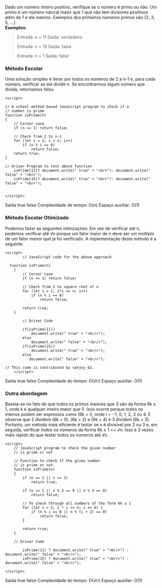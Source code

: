 Dado um número inteiro positivo, verifique se o número é primo ou não. Um primo é um número natural maior que 1 que não tem divisores positivos além de 1 e ele mesmo. Exemplos dos primeiros números primos são {2, 3, 5, ...}  
**Exemplos:**

> Entrada: n = 11
> Saída: verdadeiro
> 
> Entrada: n = 15
> Saída: false
> 
> Entrada: n = 1
> Saída: false 

### **Método Escolar**

Uma solução simples é iterar por todos os números de 2 a n-1 e, para cada número, verificar se ele divide n. Se encontrarmos algum número que divida, retornamos falso.

```
<script>

// A school method based Javascript program to check if a 
// number is prime 
function isPrime(n) 
{ 
    // Corner case 
    if (n <= 1) return false; 

    // Check from 2 to n-1 
    for (let i = 2; i < n; i++) 
        if (n % i == 0) 
            return false; 
    return true; 
} 

// Driver Program to test above function 
    isPrime(11)? document.write(" true" + "<br>"): document.write(" false" + "<br>"); 
    isPrime(15)? document.write(" true" + "<br>"): document.write(" false" + "<br>"); 


</script>
```

Saída
 true
 false
Complexidade de tempo: O(n)
Espaço auxiliar: O(1)

### **Método Escolar Otimizado**

Podemos fazer as seguintes otimizações: Em vez de verificar até n, podemos verificar até √n porque um fator maior de n deve ser um múltiplo de um fator menor que já foi verificado. A implementação deste método é a seguinte:

```
<script>
        // JavaScript code for the above approach

  function isPrime(n)
    {
        // Corner case
        if (n <= 1) return false;
     
        // Check from 2 to square root of n
        for (let i = 2; i*i <= n; i++)
            if (n % i == 0)
                return false;
     
        return true;
    }

        // Driver Code
        
        if(isPrime(11))
            document.write(" true" + "<br/>");
        else
            document.write(" false" + "<br/>");
        if(isPrime(15))
            document.write(" true" + "<br/>");
        else
           document.write(" false" + "<br/>");

// This code is contributed by sanjoy_62.
    </script>
```

Saída
 true
 false
Complexidade do tempo: O(√n)
Espaço auxiliar: O(1)

### **Outra abordagem**

Baseia-se no fato de que todos os primos maiores que 3 são da forma 6k ± 1, onde k é qualquer inteiro maior que 0. Isso ocorre porque todos os inteiros podem ser expressos como (6k + i), onde i = −1, 0, 1, 2, 3 ou 4. E observe que 2 dividem (6k + 0), (6k + 2) e (6k + 4) e 3 dividem (6k + 3). Portanto, um método mais eficiente é testar se n é divisível por 2 ou 3 e, em seguida, verificar todos os números da forma 6k ± 1 <= √n. Isso é 3 vezes mais rápido do que testar todos os números até √n.

```
<script>
    // JavaScript program to check the given number
    // is prime or not
    
    // Function to check if the given number
    // is prime or not.
    function isPrime(n)
    {
        if (n == 2 || n == 3)
            return true;
    
        if (n <= 1 || n % 2 == 0 || n % 3 == 0)
            return false;
    
        // To check through all numbers of the form 6k ± 1
        for (let i = 5; i * i <= n; i += 6) {
            if (n % i == 0 || n % (i + 2) == 0)
                return false;
        }
    
        return true;
    }
    
    // Driver Code
    
        isPrime(11) ? document.write(" true" + "<br/>") : document.write(" false" + "<br/>");
        isPrime(15) ? document.write(" true" + "<br/>") : document.write(" false" + "<br/>");
    
</script>
```

Saída
 true
 false
Complexidade do tempo: O(√n)
Espaço auxiliar: O(1)

